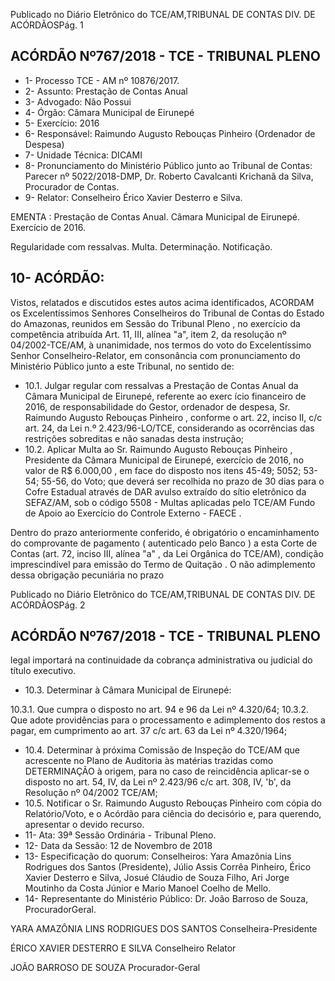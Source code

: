 Publicado  no  Diário Eletrônico do TCE/AM,TRIBUNAL DE CONTAS DIV. DE  ACÓRDÃOSPág. 1

## ACÓRDÃO Nº767/2018 - TCE - TRIBUNAL PLENO

- 1- Processo TCE - AM nº 10876/2017.
- 2- Assunto: Prestação de Contas Anual
- 3- Advogado: Não Possui
- 4- Órgão: Câmara Municipal de Eirunepé
- 5- Exercício: 2016
- 6- Responsável: Raimundo Augusto Rebouças Pinheiro (Ordenador de Despesa)
- 7- Unidade Técnica: DICAMI
- 8- Pronunciamento  do Ministério  Público  junto  ao Tribunal  de Contas: Parecer  nº 5022/2018-DMP, Dr. Roberto Cavalcanti Krichanã da Silva, Procurador de Contas.
- 9- Relator: Conselheiro Érico Xavier Desterro e Silva.

EMENTA : Prestação  de  Contas  Anual.  Câmara Municipal de Eirunepé. Exercício de 2016.

Regularidade  com  ressalvas.  Multa.  Determinação. Notificação.

## 10-  ACÓRDÃO:

Vistos, relatados e discutidos estes autos acima identificados, ACORDAM os Excelentíssimos Senhores Conselheiros do Tribunal de Contas do Estado do Amazonas, reunidos em Sessão do Tribunal Pleno , no exercício da competência atribuída Art. 11, III, alínea "a", item 2, da resolução nº 04/2002-TCE/AM, à unanimidade, nos termos do voto do Excelentíssimo Senhor Conselheiro-Relator, em consonância com pronunciamento do Ministério Público junto a este Tribunal, no sentido de:

- 10.1. Julgar  regular  com  ressalvas a  Prestação  de  Contas  Anual  da Câmara  Municipal  de  Eirunepé,  referente  ao  exerc ício  financeiro  de 2016,  de  responsabilidade  do  Gestor,  ordenador  de  despesa, Sr. Raimundo Augusto Rebouças Pinheiro , conforme o art. 22, inciso II, c/c art. 24, da  Lei  n.º  2.423/96-LO/TCE, considerando as ocorrências das restrições sobreditas e não sanadas desta instrução;
- 10.2.  Aplicar Multa ao Sr. Raimundo Augusto Rebouças Pinheiro , Presidente  da  Câmara  Municipal  de  Eirunepé,  exercício  de 2016, no valor de R$ 6.000,00 , em face do disposto nos itens 45-49; 5052; 53-54; 55-56, do Voto; que deverá ser recolhida no prazo de 30 dias para o Cofre Estadual através de DAR avulso extraído do sítio eletrônico da SEFAZ/AM, sob o código 5508 - Multas aplicadas pelo TCE/AM Fundo de Apoio ao Exercício do Controle Externo - FAECE .

Dentro do prazo anteriormente conferido, é obrigatório o encaminhamento  do  comprovante  de  pagamento  ( autenticado pelo Banco )  a  esta  Corte  de  Contas  (art.  72,  inciso  III,  alínea  "a"  ,  da  Lei Orgânica do TCE/AM), condição imprescindível para emissão do Termo de Quitação . O não adimplemento dessa obrigação pecuniária no prazo

Publicado  no  Diário Eletrônico do TCE/AM,TRIBUNAL DE CONTAS DIV. DE  ACÓRDÃOSPág. 2

## ACÓRDÃO Nº767/2018 - TCE - TRIBUNAL PLENO

legal importará na continuidade da cobrança administrativa ou judicial do título executivo.

- 10.3.  Determinar à Câmara Municipal de Eirunepé:

10.3.1.  Que cumpra o disposto no art. 94 e 96 da Lei nº 4.320/64; 10.3.2.  Que adote providências para o processamento e adimplemento dos restos a pagar, em cumprimento ao art. 37 c/c art. 63 da Lei nº 4.320/1964;

- 10.4. Determinar à próxima Comissão de Inspeção do TCE/AM  que acrescente no Plano de Auditoria às matérias trazidas como DETERMINAÇÃO à origem, para no caso de reincidência aplicar-se o disposto  no  art.  54,  IV,  da  Lei  nº  2.423/96  c/c  art.  308,  IV,  'b',  da Resolução nº 04/2002 TCE/AM;
- 10.5. Notificar o Sr. Raimundo Augusto Rebouças Pinheiro com cópia do Relatório/Voto, e o Acórdão para ciência do decisório e, para querendo, apresentar o devido recurso.
- 11-  Ata: 39ª Sessão Ordinária - Tribunal Pleno.
- 12-  Data da Sessão: 12 de Novembro de 2018
- 13-  Especificação  do  quorum: Conselheiros: Yara  Amazônia  Lins  Rodrigues  dos Santos (Presidente), Júlio Assis Corrêa Pinheiro, Érico Xavier Desterro e Silva, Josué Cláudio de Souza Filho, Ari Jorge Moutinho da Costa Júnior e Mario Manoel Coelho de Mello.
- 14-  Representante do Ministério Público: Dr. João Barroso de Souza, ProcuradorGeral.

YARA AMAZÔNIA LINS RODRIGUES DOS SANTOS Conselheira-Presidente

ÉRICO XAVIER DESTERRO E SILVA Conselheiro Relator

JOÃO BARROSO DE SOUZA Procurador-Geral